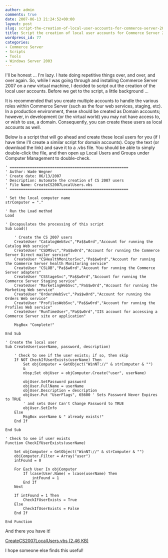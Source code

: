 ```yaml
---
author: admin
comments: true
date: 2007-06-13 21:24:52+00:00
layout: post
slug: script-the-creation-of-local-user-accounts-for-commerce-server-2007
title: Script the creation of local user accounts for Commerce Server 2007
wordpress_id: 77
categories:
- Commerce Server
- Scripts
- Tools
- Windows Server 2003
---
```


I'll be honest ... I'm lazy. I hate doing repetitive things over, and over, and over again. So, while I was going through and installing Commerce Server 2007 on a new virtual machine, I decided to script out the creation of the local user accounts. Before we get to the script, a little background ...

It is recommended that you create multiple accounts to handle the various roles within Commerce Server (such as the four web services, staging, etc). In a production environment, these should be created as Domain accounts; however, in development (or the virtual world) you may not have access to, or wish to use, a domain. Consequently, you can create these users as local accounts as well.

Below is a script that will go ahead and create these local users for you (if I have time I'll create a similar script for domain accounts). Copy the text (or download the link) and save it to a .vbs file. You should be able to simply double-click the file, and then open up Local Users and Groups under Computer Management to double-check.

	' =====================================================  
	' Author: Wade Wegner  
	' Create date: 06/13/2007  
	' Description: Automate the creation of CS 2007 users  
	' File Name: CreateCS2007LocalUsers.vbs  
	' =====================================================  
	  
	' Set the local computer name  
	strComputer = "."  
	  
	' Run the Load method  
	Load  
	  
	' Encapsulates the processing of this script  
	Sub Load()  
	  
		' Create the CS 2007 users  
		CreateUser "CatalogWebSvc","Pa$$w0rd","Account for running the Catalog Web service"  
		CreateUser "CSDMSvc","Pa$$w0rd","Account for running the Commerce Server Direct mailer service"  
		CreateUser "CSHealthMonitorSvc","Pa$$w0rd","Account for running the Commerce Server health Monitoring service"  
		CreateUser "CSLOB","Pa$$w0rd","Account for running the Commerce Server adapters"  
		CreateUser "CSStageSvc","Pa$$w0rd","Account for running the Commerce Server Staging service"  
		CreateUser "MarketingWebSvc","Pa$$w0rd","Account for running the Marketing Web service"  
		CreateUser "OrdersWebSvc","Pa$$w0rd","Account for running the Orders Web service"  
		CreateUser "ProfilesWebSvc","Pa$$w0rd","Account for running the Profiles Web service"  
		CreateUser "RunTimeUser","Pa$$w0rd","IIS account for accessing a Commerce Server site or application"  
		  
		MsgBox "Complete!"  
	  
	End Sub  
	  
	' Create the local user  
	Sub CreateUser(userName, password, description)  
		  
		' Check to see if the user exists; if so, then skip  
		If NOT CheckIfUserExists(userName) Then  
			Set objComputer = GetObject("WinNT://" & strComputer & "")  
			&
			nbsp;Set objUser = objComputer.Create("user", userName)  
			  
			objUser.SetPassword password  
			objUser.FullName = userName  
			objUser.Description = description  
			objUser.Put "UserFlags", 65600 ' Sets Password Never Expires to TRUE  
			' and sets User Can't Change Password to TRUE  
			objUser.SetInfo  
		Else  
			MsgBox userName & " already exists!"  
		End If  
	  
	End Sub  
	  
	' Check to see if user exists  
	Function CheckIfUserExists(userName)  
		  
		Set objComputer = GetObject("WinNT://" & strComputer & "")  
		objComputer.Filter = Array("user")  
		intFound = 0  
		  
		For Each User In objComputer  
			If lcase(User.Name) = lcase(userName) Then  
				intFound = 1   
			End If   
		Next  
		  
		If intFound = 1 Then  
			CheckIfUserExists = True  
		Else  
			CheckIfUserExists = False  
		End If  
	  
	End Function

And there you have it!

[CreateCS2007LocalUsers.vbs (2.46 KB)](http://images.wadewegner.com/wordpress/content/binary/CreateCS2007LocalUsers.vbs)

I hope someone else finds this useful!